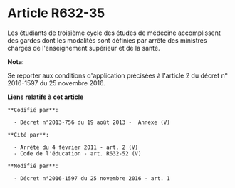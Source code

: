 # Article R632-35

Les étudiants de troisième cycle des études de médecine accomplissent des gardes dont les modalités sont définies par arrêté
des ministres chargés de l'enseignement supérieur et de la santé.

**Nota:**

Se reporter aux conditions d'application précisées à l'article 2 du décret n° 2016-1597 du 25 novembre 2016.

**Liens relatifs à cet article**

	**Codifié par**:

	  - Décret n°2013-756 du 19 août 2013 -  Annexe (V)

	**Cité par**:

	  - Arrêté du 4 février 2011 - art. 2 (V)
	  - Code de l'éducation - art. R632-52 (V)

	**Modifié par**:

	  - Décret n°2016-1597 du 25 novembre 2016 - art. 1
